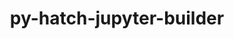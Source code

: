 ---
title: "py-hatch-jupyter-builder"
layout: cache
categories: [package, develop-2025-06-01]
meta: {"compilers": ["none"], "num_specs": 5, "num_specs_by_stack": {"data-vis-sdk": 1, "e4s": 2, "e4s-neoverse-v2": 2, "root": 5}, "oss": ["ubuntu20.04", "ubuntu22.04"], "platforms": ["linux"], "stacks": ["data-vis-sdk", "e4s", "e4s-neoverse-v2", "root"], "targets": ["neoverse_v2", "x86_64_v3"], "versions": ["0.8.3"]}
spec_details: [{"compiler": "none", "hash": "l2uz4wxuizuyu6d7fnhdtgvhwh7jkbyt", "os": "ubuntu22.04", "platform": "linux", "size": "-", "stacks": ["e4s-neoverse-v2", "root"], "target": "neoverse_v2", "variants": ["build_system=python_pip"], "versions": ["0.8.3"]}, {"compiler": "none", "hash": "t5ukxpyonyxbcbbidgwte7mrywwnzes5", "os": "ubuntu22.04", "platform": "linux", "size": "-", "stacks": ["e4s", "root"], "target": "x86_64_v3", "variants": ["build_system=python_pip"], "versions": ["0.8.3"]}, {"compiler": "none", "hash": "vj6o6bpv7gsv6xc5jp5q6q3y47c35l5k", "os": "ubuntu20.04", "platform": "linux", "size": "-", "stacks": ["data-vis-sdk", "root"], "target": "x86_64_v3", "variants": ["build_system=python_pip"], "versions": ["0.8.3"]}, {"compiler": "none", "hash": "vvucu3lwao7yn3sbalzinzts5r36yn2r", "os": "ubuntu22.04", "platform": "linux", "size": "-", "stacks": ["e4s-neoverse-v2", "root"], "target": "neoverse_v2", "variants": ["build_system=python_pip"], "versions": ["0.8.3"]}, {"compiler": "none", "hash": "ysanm2gdwhjo76pulxusgvjxefcgpi73", "os": "ubuntu22.04", "platform": "linux", "size": "-", "stacks": ["e4s", "root"], "target": "x86_64_v3", "variants": ["build_system=python_pip"], "versions": ["0.8.3"]}]
---